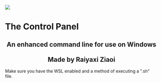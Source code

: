 <img src="https://i.imgur.com/lRzzpEU.png"></img>

# The Control Panel

<div align="center"><h2>
An enhanced command line for use on Windows <br/><br/>Made by Raiyaxi Ziaoi<br/>
</h2></div>

Make sure you have the WSL enabled and a method of executing a ".sh" file.
